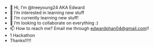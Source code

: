 - 👋 Hi, I’m @treeyoung24 AKA Edward 
- 👀 I’m interested in learning new stuff
- 🌱 I’m currently learning new stuff!
- 💞️ I’m looking to collaborate on everything :)
- 📫 How to reach me? Email me through edwardphan04@gmail.com!!
- 1 Hackathon 
- Thanks!!!!!

<!---
treeyoung24/treeyoung24 is a ✨ special ✨ repository because its `README.md` (this file) appears on your GitHub profile.
You can click the Preview link to take a look at your changes.
--->
